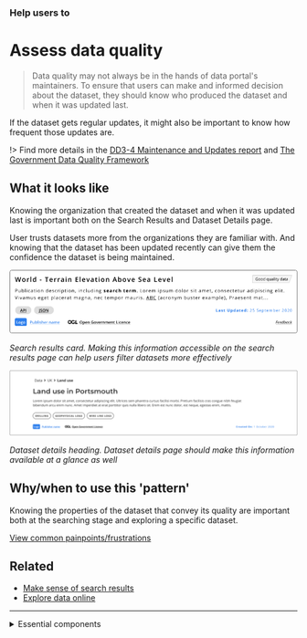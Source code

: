### Help users to
# Assess data quality 

> Data quality may not always be in the hands of data portal's maintainers. To ensure that users can make and informed decision about the dataset, they should know who produced the dataset and when it was updated last.

 If the dataset gets regular updates, it might also be important to know how frequent those updates are.

!> Find more details in the [DD3-4 Maintenance and Updates report](#) and [The Government Data Quality Framework](https://www.gov.uk/government/publications/the-government-data-quality-framework/the-government-data-quality-framework)

## What it looks like

Knowing the organization that created the dataset and when it was updated last is important both on the Search Results and Dataset Details page.

User trusts datasets more from the organizations they are familiar with. And knowing that the dataset has been updated recently can give them the confidence the dataset is being maintained.

<div class="image-container">

![Google results](../../_media/assess-data-quality/details-card.png)

*Search results card. Making this information accessible on the search results page can help users filter datasets more effectively*

![Google results](../../_media/assess-data-quality/detaset-details-heading.png)

*Dataset details heading. Dataset details page should make this information available at a glance as well*

</div>


## Why/when to use this 'pattern'

Knowing the properties of the dataset that convey its quality are important both at the searching stage and exploring a specific dataset.

<p class="link1"><a href="#/main-content/introduction?id=_2-search-within-data-portal" >View common painpoints/frustrations</a></p>

## Related

* [Make sense of search results](/main-content/steps/make-sense-of-search-results)
* [Explore data online](/main-content/steps/explore-data-online)

---

<!-- Additional information can be presented in dropdown menus -->

<details>
<summary>Essential components</summary>
<br>
[Brief description and a list of the most relevant components/information for this task]

Below is a checklist of components/information that are relevant for this task.

These components can be arranged in many ways, but the ones with highest relevance should be the most visible/accessible.

?> 1 - high relevance, 2 - medium relevance, 3 - low relevance

<!-- Table of component start -->

| Component             | Description                                                                                                     |  Relevance |
|-----------------------|-----------------------------------------------------------------------------------------------------------------|:----------:|
| Dataset author                 | Who produced the datasat? Do they have contact details?                                                                                   |     1      |
| Last updated | When was the dataset updated last   |     1      |
| Update frequency               | How often does it get updated |     2      |

</details>
